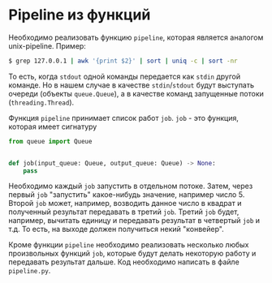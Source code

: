 # Pipeline из функций

Необходимо реализовать функцию `pipeline`, которая является аналогом unix-pipeline. Пример:

```bash
$ grep 127.0.0.1 | awk '{print $2}' | sort | uniq -c | sort -nr
```

То есть, когда `stdout` одной команды передается как `stdin` другой команде. Но в нашем случае в качестве `stdin`/`stdout`
будут выступать очереди (объекты `queue.Queue`), а в качестве команд запущенные потоки (`threading.Thread`).

Функция `pipeline` принимает список работ `job`. `job` - это функция, которая имеет сигнатуру

```python
from queue import Queue


def job(input_queue: Queue, output_queue: Queue) -> None:
    pass
```

Необходимо каждый `job` запустить в отдельном потоке. Затем, через первый `job` "запустить"
какое-нибудь значение, например число 5. Второй `job` может, например, возводить данное число 
в квадрат и полученный результат передавать в третий `job`. Третий `job` будет, например, вычитать
единицу и передавать результат в четвертый `job` и т.д. То есть, на выходе должен получиться
некий "конвейер".

Кроме функции `pipeline` необходимо реализовать несколько любых произвольных функций `job`, которые 
будут делать некоторую работу и передавать результат дальше. Код необходимо написать в файле `pipeline.py`.